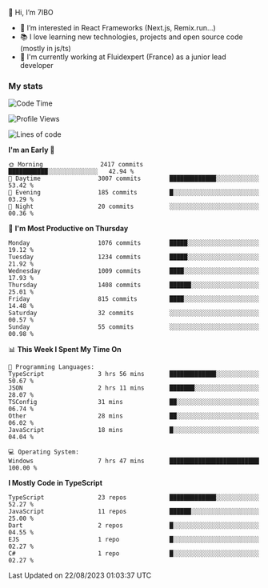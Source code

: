 👋 Hi, I’m 7IBO

- 👀 I’m interested in React Frameworks (Next.js, Remix.run...)
- 📚 I love learning new technologies, projects and open source code (mostly in js/ts)
- 💼 I'm currently working at Fluidexpert (France) as a junior lead developer

### My stats
<!--START_SECTION:waka-->
![Code Time](http://img.shields.io/badge/Code%20Time-140%20hrs%2041%20mins-blue)

![Profile Views](http://img.shields.io/badge/Profile%20Views-0-blue)

![Lines of code](https://img.shields.io/badge/From%20Hello%20World%20I%27ve%20Written-7.2%20million%20lines%20of%20code-blue)

**I'm an Early 🐤** 

```text
🌞 Morning                2417 commits        ███████████░░░░░░░░░░░░░░   42.94 % 
🌆 Daytime                3007 commits        █████████████░░░░░░░░░░░░   53.42 % 
🌃 Evening                185 commits         █░░░░░░░░░░░░░░░░░░░░░░░░   03.29 % 
🌙 Night                  20 commits          ░░░░░░░░░░░░░░░░░░░░░░░░░   00.36 % 
```
📅 **I'm Most Productive on Thursday** 

```text
Monday                   1076 commits        █████░░░░░░░░░░░░░░░░░░░░   19.12 % 
Tuesday                  1234 commits        █████░░░░░░░░░░░░░░░░░░░░   21.92 % 
Wednesday                1009 commits        ████░░░░░░░░░░░░░░░░░░░░░   17.93 % 
Thursday                 1408 commits        ██████░░░░░░░░░░░░░░░░░░░   25.01 % 
Friday                   815 commits         ████░░░░░░░░░░░░░░░░░░░░░   14.48 % 
Saturday                 32 commits          ░░░░░░░░░░░░░░░░░░░░░░░░░   00.57 % 
Sunday                   55 commits          ░░░░░░░░░░░░░░░░░░░░░░░░░   00.98 % 
```


📊 **This Week I Spent My Time On** 

```text
💬 Programming Languages: 
TypeScript               3 hrs 56 mins       █████████████░░░░░░░░░░░░   50.67 % 
JSON                     2 hrs 11 mins       ███████░░░░░░░░░░░░░░░░░░   28.07 % 
TSConfig                 31 mins             ██░░░░░░░░░░░░░░░░░░░░░░░   06.74 % 
Other                    28 mins             ██░░░░░░░░░░░░░░░░░░░░░░░   06.02 % 
JavaScript               18 mins             █░░░░░░░░░░░░░░░░░░░░░░░░   04.04 % 

💻 Operating System: 
Windows                  7 hrs 47 mins       █████████████████████████   100.00 % 
```

**I Mostly Code in TypeScript** 

```text
TypeScript               23 repos            █████████████░░░░░░░░░░░░   52.27 % 
JavaScript               11 repos            ██████░░░░░░░░░░░░░░░░░░░   25.00 % 
Dart                     2 repos             █░░░░░░░░░░░░░░░░░░░░░░░░   04.55 % 
EJS                      1 repo              █░░░░░░░░░░░░░░░░░░░░░░░░   02.27 % 
C#                       1 repo              █░░░░░░░░░░░░░░░░░░░░░░░░   02.27 % 
```




 Last Updated on 22/08/2023 01:03:37 UTC
<!--END_SECTION:waka-->
